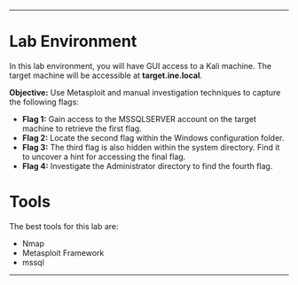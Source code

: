 
---
# Lab Environment

In this lab environment, you will have GUI access to a Kali machine. The target machine will be accessible at **target.ine.local**.

**Objective:** Use Metasploit and manual investigation techniques to capture the following flags:

- **Flag 1:** Gain access to the MSSQLSERVER account on the target machine to retrieve the first flag.
- **Flag 2:** Locate the second flag within the Windows configuration folder.
- **Flag 3:** The third flag is also hidden within the system directory. Find it to uncover a hint for accessing the final flag.
- **Flag 4:** Investigate the Administrator directory to find the fourth flag.

# Tools

The best tools for this lab are:

- Nmap
- Metasploit Framework
- mssql

---

